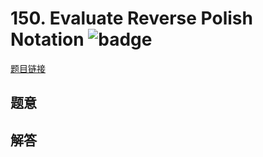 # 150. Evaluate Reverse Polish Notation ![badge](https://img.shields.io/badge/-medium-yellow?style=flat-square)

[题目链接](https://leetcode.com/problems/evaluate-reverse-polish-notation)

## 题意

## 解答

